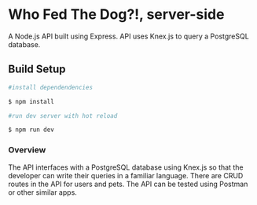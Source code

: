 # Who Fed The Dog?!, server-side
A Node.js API built using Express. API uses Knex.js to query a PostgreSQL database.

## Build Setup

```bash
#install dependendencies

$ npm install

#run dev server with hot reload

$ npm run dev

```
### Overview

The API interfaces with a PostgreSQL database using Knex.js so that the developer can write their queries in a familiar language. There are CRUD routes in the API for users and pets. The API can be tested using Postman or other similar apps.
